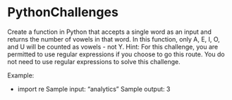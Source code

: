 # PythonChallenges

Create a function in Python that accepts a single word as an input and returns the number of vowels in that word. In this function, only A, E, I, O, and U will be counted as vowels - not Y.
Hint: For this challenge, you are permitted to use regular expressions if you choose to go this route. You do not need to use regular expressions to solve this challenge.

Example:
-	import re
Sample input: “analytics”
Sample output: 3
